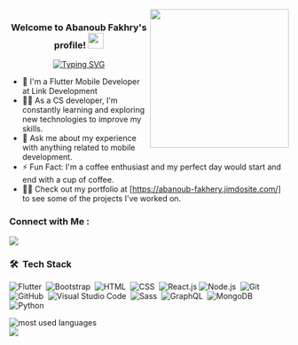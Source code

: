 <img width="250" align="right" src="https://c.tenor.com/_DOBjnGspYAAAAAM/code-coding.gif">

<h3 align="center">
  Welcome to Abanoub Fakhry's profile!
  <img src="https://media.giphy.com/media/hvRJCLFzcasrR4ia7z/giphy.gif" width="28">
</h3>

<!-- Typing SVG by DenverCoder1 - https://github.com/DenverCoder1/readme-typing-svg -->
<p align="center">
 <a align="center" href="https://git.io/typing-svg"><img src="https://readme-typing-svg.demolab.com?font=Fira+Code&pause=1000&width=435&lines=Flutter+Mobile+Developer;Motivated+CS+Developer" alt="Typing SVG" /></a>
</p> 

- 🏢 I'm a Flutter Mobile Developer at Link Development 
- 👨‍💻 As a CS developer, I'm constantly learning and exploring new technologies to improve my skills.
- 💬 Ask me about my experience with anything related to mobile development.
- ⚡ Fun Fact: I'm a coffee enthusiast and my perfect day would start and end with a cup of coffee.
- 👨‍💻 Check out my portfolio at [https://abanoub-fakhery.jimdosite.com/] to see some of the projects I've worked on.


### Connect with Me :

<a href="[https://www.linkedin.com/in/abanoub-fakhry-553a67166/]" target="_blank"><img src="https://img.shields.io/badge/Abanoub%20Fakhry-LinkedIn%20Profile-blue?style=flat&logo=appveyor"/></a>

### 🛠 &nbsp;Tech Stack
![Flutter](https://img.shields.io/badge/-Flutter-05122A?style=flat&logo=flutter)&nbsp;
![Bootstrap](https://img.shields.io/badge/-Bootstrap-05122A?style=flat&logo=bootstrap&logoColor=563D7C)&nbsp;
![HTML](https://img.shields.io/badge/-HTML-05122A?style=flat&logo=HTML5)&nbsp;
![CSS](https://img.shields.io/badge/-CSS-05122A?style=flat&logo=CSS3&logoColor=1572B6)&nbsp;
![React.js](https://img.shields.io/badge/-React-05122A?style=flat&logo=react)
![Node.js](https://img.shields.io/badge/-Node.js-05122A?style=flat&logo=node.js&logoColor=339933)&nbsp;
![Git](https://img.shields.io/badge/-Git-05122A?style=flat&logo=git)&nbsp;
![GitHub](https://img.shields.io/badge/-GitHub-05122A?style=flat&logo=github)&nbsp;
![Visual Studio Code](https://img.shields.io/badge/-Visual%20Studio%20Code-05122A?style=flat&logo=visual-studio-code&logoColor=007ACC)&nbsp;
![Sass](https://img.shields.io/badge/-Sass-05122A?style=flat&logo=sass)&nbsp;
![GraphQL](https://img.shields.io/badge/-GraphQL-05122A?style=flat&logo=GraphQL)&nbsp;
![MongoDB](https://img.shields.io/badge/-MongoDB-05122A?style=flat&logo=MongoDB)&nbsp;
![Python](https://img.shields.io/badge/-Python%20-05122A?style=flat&logo=python)&nbsp;




<img align="left" src="https://github-readme-stats.vercel.app/api/top-langs?username=yousefdergham&show_icons=true&locale=en&layout=compact&theme=radical" alt="most used languages" />
<br>
<a href="https://komarev.com/ghpvc/?username=yousefdergham&style=for-the-badge">
    <img src="https://komarev.com/ghpvc/?username=yousefdergham&style=for-the-badge">
</a>
